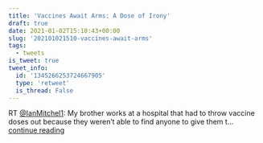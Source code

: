 ```yaml
---
title: 'Vaccines Await Arms: A Dose of Irony'
draft: true
date: 2021-01-02T15:10:43+00:00
slug: '202101021510-vaccines-await-arms'
tags:
  - tweets
is_tweet: true
tweet_info:
  id: '1345266253724667905'
  type: 'retweet'
  is_thread: False
---
```




RT [@IanMitchel1](https://x.com/IanMitchel1): My brother works at a hospital that had to throw vaccine doses out because they weren’t able to find anyone to give them t… [continue reading](https://x.com/sytelus/status/1345266253724667905)
